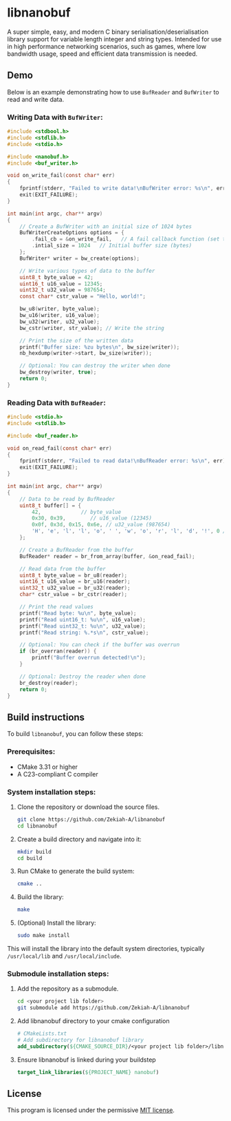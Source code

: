 # libnanobuf
A super simple, easy, and modern C binary serialisation/deserialisation library
support for variable length integer and string types. Intended for use in high
performance networking scenarios, such as games, where low bandwidth usage, speed
and efficient data transmission is needed.

## Demo
Below is an example demonstrating how to use `BufReader` and `BufWriter` to read and write data.

### Writing Data with `BufWriter`:
```c
#include <stdbool.h>
#include <stdlib.h>
#include <stdio.h>

#include <nanobuf.h>
#include <buf_writer.h>

void on_write_fail(const char* err)
{
	fprintf(stderr, "Failed to write data!\nBufWriter error: %s\n", err);
	exit(EXIT_FAILURE);
}

int main(int argc, char** argv)
{
	// Create a BufWriter with an initial size of 1024 bytes
	BufWriterCreateOptions options = {
		.fail_cb = &on_write_fail,   // A fail callback function (set to NULL for default)
		.intial_size = 1024   // Initial buffer size (bytes)
	};
	BufWriter* writer = bw_create(options);

	// Write various types of data to the buffer
	uint8_t byte_value = 42;
	uint16_t u16_value = 12345;
	uint32_t u32_value = 987654;
	const char* cstr_value = "Hello, world!";

	bw_u8(writer, byte_value);
	bw_u16(writer, u16_value);
	bw_u32(writer, u32_value);
	bw_cstr(writer, str_value); // Write the string

	// Print the size of the written data
	printf("Buffer size: %zu bytes\n", bw_size(writer));
	nb_hexdump(writer->start, bw_size(writer));

	// Optional: You can destroy the writer when done
	bw_destroy(writer, true);
	return 0;
}
```

### Reading Data with `BufReader`:
```c
#include <stdio.h>
#include <stdlib.h>

#include <buf_reader.h>

void on_read_fail(const char* err)
{
	fprintf(stderr, "Failed to read data!\nBufReader error: %s\n", err);
	exit(EXIT_FAILURE);
}

int main(int argc, char** argv)
{
	// Data to be read by BufReader
	uint8_t buffer[] = {
		42,             // byte_value
		0x30, 0x39,        // u16_value (12345)
		0x0f, 0x3d, 0x15, 0x6e, // u32_value (987654)
		'H', 'e', 'l', 'l', 'o', ' ', 'w', 'o', 'r', 'l', 'd', '!', 0 // cstr_value
	};

	// Create a BufReader from the buffer
	BufReader* reader = br_from_array(buffer, &on_read_fail);

	// Read data from the buffer
	uint8_t byte_value = br_u8(reader);
	uint16_t u16_value = br_u16(reader);
	uint32_t u32_value = br_u32(reader);
	char* cstr_value = br_cstr(reader);

	// Print the read values
	printf("Read byte: %u\n", byte_value);
	printf("Read uint16_t: %u\n", u16_value);
	printf("Read uint32_t: %u\n", u32_value);
	printf("Read string: %.*s\n", cstr_value);

	// Optional: You can check if the buffer was overrun
	if (br_overran(reader)) {
		printf("Buffer overrun detected!\n");
	}

	// Optional: Destroy the reader when done
	br_destroy(reader);
	return 0;
}
```

## Build instructions

To build `libnanobuf`, you can follow these steps:

### Prerequisites:
- CMake 3.31 or higher
- A C23-compliant C compiler

### System installation steps:
1. Clone the repository or download the source files.

   ```bash
   git clone https://github.com/Zekiah-A/libnanobuf
   cd libnanobuf
   ```
2. Create a build directory and navigate into it:
    ```bash
    mkdir build
    cd build
    ```
3. Run CMake to generate the build system:
    ```bash
    cmake ..
    ```
4. Build the library:
    ```bash
    make
    ```
5. (Optional) Install the library:
    ```bash
    sudo make install
    ```

This will install the library into the default system directories, typically
`/usr/local/lib` and `/usr/local/include`.

### Submodule installation steps:
1. Add the repository as a submodule.

   ```bash
   cd <your project lib folder>
   git submodule add https://github.com/Zekiah-A/libnanobuf
   ```
2. Add libnanobuf directory to your cmake configuration
    ```cmake
    # CMakeLists.txt
    # Add subdirectory for libnanobuf library
    add_subdirectory(${CMAKE_SOURCE_DIR}/<your project lib folder>/libnanobuf)
    ```
3. Ensure libnanobuf is linked during your buildstep
    ```cmake
    target_link_libraries(${PROJECT_NAME} nanobuf)
    ```

## License
This program is licensed under the permissive [MIT license](./LICENSE).
